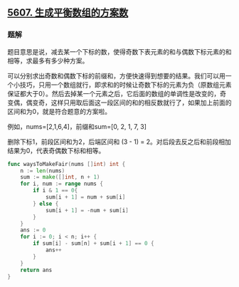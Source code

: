 ## [5607. 生成平衡数组的方案数](https://leetcode-cn.com/problems/ways-to-make-a-fair-array/)

### 题解

题目意思是说，减去某一个下标的数，使得奇数下表元素的和与偶数下标元素的和相等，求最多有多少种方案。

可以分别求出奇数和偶数下标的前缀和，方便快速得到想要的结果。我们可以用一个小技巧，只用一个数组就行，即求和的时候让奇数下标的元素为负（原数组元素保证都大于0）。然后去掉某一个元素之后，它后面的数组的单调性是改变的，奇变偶，偶变奇，这样只用取后面这一段区间的和的相反数就行了，如果加上前面的区间和为0，就是符合题意的方案啦。

例如，nums=[2,1,6,4]，前缀和sum=[0, 2, 1, 7, 3]

删除下标1，前段区间和为2，后端区间和  (3 - 1) = 2。对后段去反之后和前段相加结果为0，代表奇偶数下标和相等。

``` go
func waysToMakeFair(nums []int) int {
    n := len(nums)
    sum := make([]int, n + 1)
    for i, num := range nums {
        if i & 1 == 0{
            sum[i + 1] = num + sum[i]
        } else {
            sum[i + 1] = -num + sum[i]
        }
    }
    ans := 0
    for i := 0; i < n; i++ {
        if sum[i] - sum[n] + sum[i + 1] == 0 {
            ans++
        }
    }
    return ans
}
```

